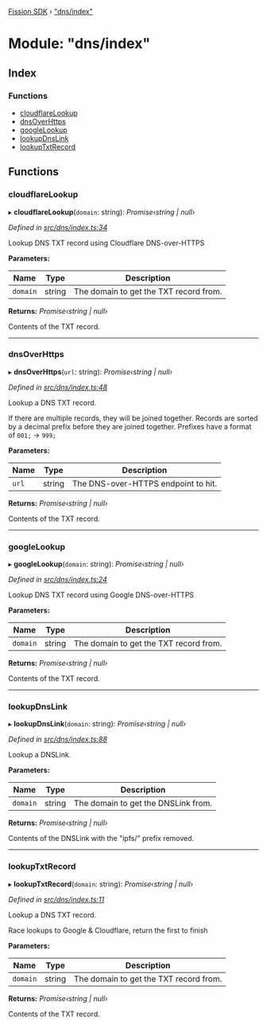[Fission SDK](../README.md) › ["dns/index"](_dns_index_.md)

# Module: "dns/index"

## Index

### Functions

* [cloudflareLookup](_dns_index_.md#cloudflarelookup)
* [dnsOverHttps](_dns_index_.md#dnsoverhttps)
* [googleLookup](_dns_index_.md#googlelookup)
* [lookupDnsLink](_dns_index_.md#lookupdnslink)
* [lookupTxtRecord](_dns_index_.md#lookuptxtrecord)

## Functions

###  cloudflareLookup

▸ **cloudflareLookup**(`domain`: string): *Promise‹string | null›*

*Defined in [src/dns/index.ts:34](https://github.com/fission-suite/webnative/blob/d222548/src/dns/index.ts#L34)*

Lookup DNS TXT record using Cloudflare DNS-over-HTTPS

**Parameters:**

Name | Type | Description |
------ | ------ | ------ |
`domain` | string | The domain to get the TXT record from. |

**Returns:** *Promise‹string | null›*

Contents of the TXT record.

___

###  dnsOverHttps

▸ **dnsOverHttps**(`url`: string): *Promise‹string | null›*

*Defined in [src/dns/index.ts:48](https://github.com/fission-suite/webnative/blob/d222548/src/dns/index.ts#L48)*

Lookup a DNS TXT record.

If there are multiple records, they will be joined together.
Records are sorted by a decimal prefix before they are joined together.
Prefixes have a format of `001;` → `999;`

**Parameters:**

Name | Type | Description |
------ | ------ | ------ |
`url` | string | The DNS-over-HTTPS endpoint to hit. |

**Returns:** *Promise‹string | null›*

Contents of the TXT record.

___

###  googleLookup

▸ **googleLookup**(`domain`: string): *Promise‹string | null›*

*Defined in [src/dns/index.ts:24](https://github.com/fission-suite/webnative/blob/d222548/src/dns/index.ts#L24)*

Lookup DNS TXT record using Google DNS-over-HTTPS

**Parameters:**

Name | Type | Description |
------ | ------ | ------ |
`domain` | string | The domain to get the TXT record from. |

**Returns:** *Promise‹string | null›*

Contents of the TXT record.

___

###  lookupDnsLink

▸ **lookupDnsLink**(`domain`: string): *Promise‹string | null›*

*Defined in [src/dns/index.ts:88](https://github.com/fission-suite/webnative/blob/d222548/src/dns/index.ts#L88)*

Lookup a DNSLink.

**Parameters:**

Name | Type | Description |
------ | ------ | ------ |
`domain` | string | The domain to get the DNSLink from. |

**Returns:** *Promise‹string | null›*

Contents of the DNSLink with the "ipfs/" prefix removed.

___

###  lookupTxtRecord

▸ **lookupTxtRecord**(`domain`: string): *Promise‹string | null›*

*Defined in [src/dns/index.ts:11](https://github.com/fission-suite/webnative/blob/d222548/src/dns/index.ts#L11)*

Lookup a DNS TXT record.

Race lookups to Google & Cloudflare, return the first to finish

**Parameters:**

Name | Type | Description |
------ | ------ | ------ |
`domain` | string | The domain to get the TXT record from. |

**Returns:** *Promise‹string | null›*

Contents of the TXT record.
